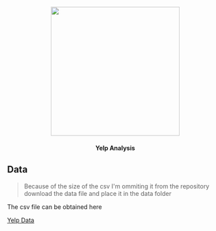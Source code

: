 <h1 align="center">
  <br>
  <a ><img src="https://vivalajaiba.com/wp-content/uploads/2018/07/yelp-logo.png" alt="" width="300"></a>
  <br>
  <h4 align="center">Yelp Analysis</h4>
</h1>


## Data
>Because of the size of the csv I'm ommiting it from the repository download the data file and place it in the data folder

The csv file can be obtained here

[Yelp Data](https://docs.google.com/uc?authuser=0&id=0B5xe0Sg-PjPuOEhvRDBPZ3p5Rms&export=download)


